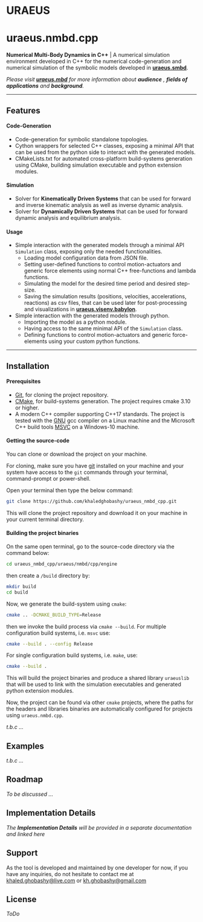 # **URAEUS**

# uraeus.nmbd.cpp

**Numerical Multi-Body Dynamics in C++** | A  numerical simulation environment developed in C++ for the numerical code-generation and numerical simulation of the symbolic models developed in **[uraeus.smbd]( https://github.com/khaledghobashy/uraeus-smbd )**.

*Please visit **[uraeus.mbd]( https://github.com/khaledghobashy/uraeus_mbd )** for more information about **audience** , **fields of applications** and **background**.*

---

## Features

#### Code-Generation

- Code-generation for symbolic standalone topologies.
- Cython wrappers for selected C++ classes, exposing a minimal API that can be used from the python side to interact with the generated models.
- CMakeLists.txt for automated cross-platform build-systems generation using CMake, building simulation executable and python extension modules.

#### Simulation

- Solver for **Kinematically Driven Systems** that can be used for forward and inverse kinematic analysis as well as inverse dynamic analysis.
- Solver for **Dynamically Driven Systems** that can be used for forward dynamic analysis and equilibrium analysis.

#### Usage

- Simple interaction with the generated models through a minimal API `Simulation` class,  exposing only the needed functionalities.
  - Loading model configuration data from JSON file.
  - Setting user-defined functions to control motion-actuators and generic force elements using normal C++ free-functions and lambda functions.
  - Simulating the model for the desired time period and desired step-size.
  - Saving the simulation results (positions, velocities, accelerations, reactions) as csv files, that can be used later for post-processing and visualizations in  [**uraeus.visenv.babylon**](https://github.com/khaledghobashy/uraeus_visenv_babylon).
- Simple interaction with the generated models through python.
  - Importing the model as a python module.
  - Having access to the same minimal API of the  `Simulation` class.
  - Defining functions to control motion-actuators and generic force-elements using your custom python functions.

---

## Installation

#### Prerequisites

- [Git](https://git-scm.com/downloads), for cloning the project repository.
- [CMake](https://cmake.org/download/), for build-systems generation. The project requires cmake 3.10 or higher.
- A modern C++ compiler supporting C++17 standards. 
  The project is tested with the [GNU](https://gcc.gnu.org/) gcc compiler on a Linux machine and the Microsoft C++ build tools [MSVC](https://visualstudio.microsoft.com/visual-cpp-build-tools/) on a Windows-10 machine.



#### Getting the source-code

You can clone or download the project on your machine. 

For cloning, make sure you have [git](https://git-scm.com/downloads) installed on your machine and your system have access to the `git` commands through your terminal, command-prompt or power-shell.

Open your terminal then type the below command:

```bash
git clone https://github.com/khaledghobashy/uraeus_nmbd_cpp.git
```

This will clone the project repository and download it on your machine in your current terminal directory.



#### Building the project binaries

On the same open terminal, go to the source-code directory via the command below:

```bash
cd uraeus_nmbd_cpp/uraeus/nmbd/cpp/engine
```

then create a `/build` directory by:

```bash
mkdir build
cd build
```

Now, we generate the build-system using `cmake`:

```bash
cmake .. -DCMAKE_BUILD_TYPE=Release
```

then we invoke the build process via `cmake --build`. For multiple configuration build systems, i.e. `msvc` use:

```bash
cmake --build . --config Release
```

For single configuration build systems, i.e. `make`, use:

```bash
cmake --build . 
```

This will build the project binaries and produce a shared library `uraeuslib` that will be used to link with the simulation executables and generated python extension modules.

Now, the project can be found via other `cmake` projects, where the paths for the headers and libraries binaries are automatically configured for projects using `uraeus.nmbd.cpp`.



*t.b.c ...*



## Examples

*t.b.c ...*

## Roadmap

*To be discussed ...*

## Implementation Details

*The **Implementation Details** will be provided in a separate documentation and linked here*

## Support

As the tool is developed and maintained by one developer for now, if you have any inquiries, do not hesitate to contact me at [khaled.ghobashy@live.com](mailto:khaled.ghobashy@live.com) or [kh.ghobashy@gmail.com](mailto:kh.ghobashy@gmail.com)

## License

*ToDo*